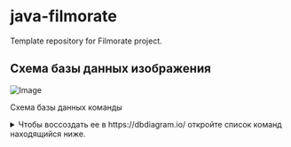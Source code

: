 # java-filmorate
Template repository for Filmorate project.

## Схема базы данных изображения
![Image](https://github.com/user-attachments/assets/0c0726a3-d4ba-428b-922d-12dd9f7f028e)

 Схема базы данных команды

<details>
    <summary>
    Чтобы воссоздать ее в https://dbdiagram.io/ откройте список команд находящийся ниже.
    </summary> 

```sql
Table users {

  id long

  name String

  login String

  email String

  birthday LocalDate

}

  

Table likes {

  film_id Long

  user_id Long

}

  

Table films {

  id Long

  name String

  description String

  releaseDate LocalData

  duration Long

  rate Long

}

  

Table birthday {

  data LocalDate

  user_id Long

}

Table friendShip {

  friend_id Long

  user_id Long

}

  

Table filmgenre {

  film_id Long

  genre_id Long

}

  

Table genres {

  genre_id Long

  genre_name String

}

  

Table film_MPA {

  MPA_id Long

  MPA_name Long

}

  

Table MPA {

  film_id Long

  MPA_id Long

}

  
  
  
  

Ref: "films"."id" < "likes"."film_id"

  

Ref: "users"."id" < "likes"."user_id"

  

Ref: "films"."id" < "filmgenre"."film_id"

  

Ref: "genres"."genre_id" < "filmgenre"."genre_id"

  

Ref: "users"."id" < "friendShip"."friend_id"

  

Ref: "users"."id" < "friendShip"."user_id"

  

Ref: "films"."id" < "MPA"."film_id"

  

Ref: "MPA"."MPA_id" < "film_MPA"."MPA_id"

  

Ref: "users"."id" < "birthday"."user_id"
```
